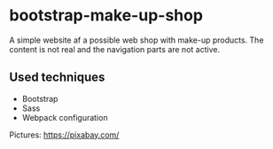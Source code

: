 # bootstrap-make-up-shop

A simple website af a possible web shop with make-up products. The content is not real and the navigation parts are not active. 

## Used techniques

* Bootstrap
* Sass
* Webpack configuration

Pictures: https://pixabay.com/
